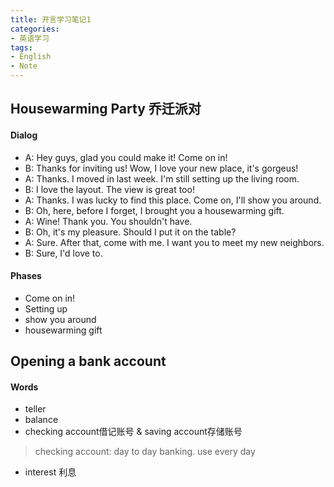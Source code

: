 ```yaml
---
title: 开言学习笔记1
categories:
- 英语学习
tags: 
- English
- Note
---
```


##  Housewarming Party 乔迁派对

#### Dialog

* A: Hey guys, glad you could make it! Come on in!
* B: Thanks for inviting us! Wow, I love your new place, it's gorgeus!
* A: Thanks. I moved in last week. I'm still setting up the living room.
* B: I love the layout. The view is great too!
* A: Thanks. I was lucky to find this place. Come on, I'll show you around.
* B: Oh, here, before I forget, I brought you a housewarming gift.
* A: Wine! Thank you. You shouldn't have.
* B: Oh, it's my pleasure. Should I put it on the table?
* A: Sure. After that, come with me. I want you to meet my new neighbors.
* B: Sure, I'd love to.

#### Phases
* Come on in!
* Setting up
* show you around
* housewarming gift

## Opening a bank account

#### Words
* teller
* balance
* checking account借记账号 & saving account存储账号
 > checking account: day to day banking. use every day
* interest 利息